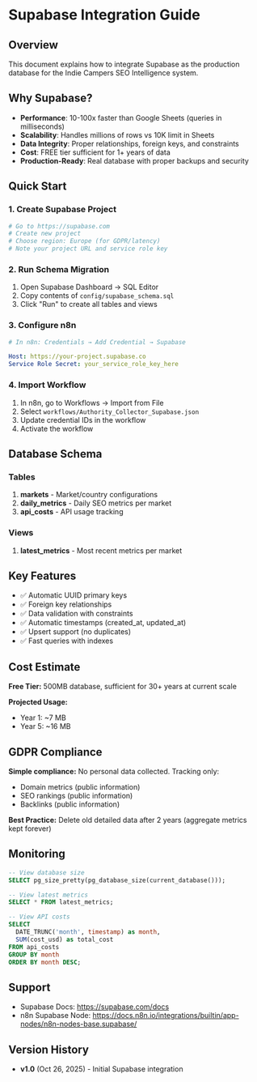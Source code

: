 # Supabase Integration Guide

## Overview

This document explains how to integrate Supabase as the production database for the Indie Campers SEO Intelligence system.

## Why Supabase?

- **Performance**: 10-100x faster than Google Sheets (queries in milliseconds)
- **Scalability**: Handles millions of rows vs 10K limit in Sheets
- **Data Integrity**: Proper relationships, foreign keys, and constraints
- **Cost**: FREE tier sufficient for 1+ years of data
- **Production-Ready**: Real database with proper backups and security

## Quick Start

### 1. Create Supabase Project

```bash
# Go to https://supabase.com
# Create new project
# Choose region: Europe (for GDPR/latency)
# Note your project URL and service role key
```

### 2. Run Schema Migration

1. Open Supabase Dashboard → SQL Editor
2. Copy contents of `config/supabase_schema.sql`
3. Click "Run" to create all tables and views

### 3. Configure n8n

```yaml
# In n8n: Credentials → Add Credential → Supabase

Host: https://your-project.supabase.co
Service Role Secret: your_service_role_key_here
```

### 4. Import Workflow

1. In n8n, go to Workflows → Import from File
2. Select `workflows/Authority_Collector_Supabase.json`
3. Update credential IDs in the workflow
4. Activate the workflow

## Database Schema

### Tables

1. **markets** - Market/country configurations
2. **daily_metrics** - Daily SEO metrics per market
3. **api_costs** - API usage tracking

### Views

1. **latest_metrics** - Most recent metrics per market

## Key Features

- ✅ Automatic UUID primary keys
- ✅ Foreign key relationships
- ✅ Data validation with constraints
- ✅ Automatic timestamps (created_at, updated_at)
- ✅ Upsert support (no duplicates)
- ✅ Fast queries with indexes

## Cost Estimate

**Free Tier:** 500MB database, sufficient for 30+ years at current scale

**Projected Usage:**
- Year 1: ~7 MB
- Year 5: ~16 MB

## GDPR Compliance

**Simple compliance:** No personal data collected. Tracking only:
- Domain metrics (public information)
- SEO rankings (public information)
- Backlinks (public information)

**Best Practice:** Delete old detailed data after 2 years (aggregate metrics kept forever)

## Monitoring

```sql
-- View database size
SELECT pg_size_pretty(pg_database_size(current_database()));

-- View latest metrics
SELECT * FROM latest_metrics;

-- View API costs
SELECT 
  DATE_TRUNC('month', timestamp) as month,
  SUM(cost_usd) as total_cost
FROM api_costs
GROUP BY month
ORDER BY month DESC;
```

## Support

- Supabase Docs: https://supabase.com/docs
- n8n Supabase Node: https://docs.n8n.io/integrations/builtin/app-nodes/n8n-nodes-base.supabase/

## Version History

- **v1.0** (Oct 26, 2025) - Initial Supabase integration